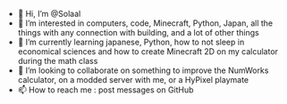 - 👋 Hi, I’m @Solaal
- 👀 I’m interested in computers, code, Minecraft, Python, Japan, all the things with any connection with building,  and a lot of other things
- 🌱 I’m currently learning japanese, Python, how to not sleep in economical sciences and how to create Minecraft 2D on my calculator during the math class
- 💞️ I’m looking to collaborate on something to improve the NumWorks calculator, on a modded server with me, or a HyPixel playmate
- 📫 How to reach me : post messages on GitHub

<!---
Solaal/Solaal is a ✨ special ✨ repository because its `README.md` (this file) appears on your GitHub profile.
You can click the Preview link to take a look at your changes.
--->
